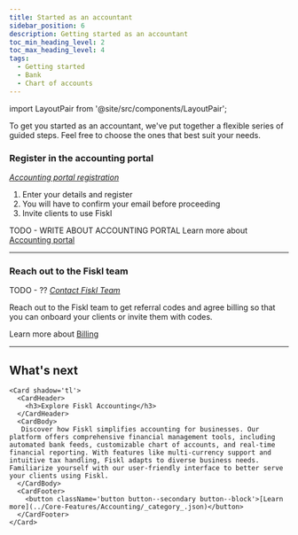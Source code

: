 ```yaml
---
title: Started as an accountant
sidebar_position: 6
description: Getting started as an accountant
toc_min_heading_level: 2
toc_max_heading_level: 4
tags:
  - Getting started
  - Bank
  - Chart of accounts
---
```


import LayoutPair from '@site/src/components/LayoutPair';

To get you started as an accountant, we've put together a flexible series of guided steps. Feel free to choose the ones that best suit your needs.

### Register in the accounting portal

<LayoutPair imageUrl="https://demo.fiskl.com/e/clzslzx7e000ojs0c77egmpf2/tour">

*[Accounting portal registration](https://my.fiskl.com/portal/registration)*

1. Enter your details and register
1. You will have to confirm your email before proceeding
1. Invite clients to use Fiskl

TODO - WRITE ABOUT ACCOUNTING PORTAL
Learn more about [Accounting portal](../Settings-Configurations/accounting-settings.md)
</LayoutPair>

---

### Reach out to the Fiskl team

<LayoutPair imageUrl="https://demo.fiskl.com/e/clztlpcv10064jx0cn42tfo2h/tour">

TODO - ?? 
*[Contact Fiskl Team](https://my.fiskl.com/accounting/chart)*

Reach out to the Fiskl team to get referral codes and agree billing so that you can onboard your clients or invite them with codes.

Learn more about [Billing](../Plans-Billing/apply-offer-or-partner-code)
</LayoutPair>

---

## What's next

  <CardContainer>

    <Card shadow='tl'>
      <CardHeader>
        <h3>Explore Fiskl Accounting</h3>
      </CardHeader>
      <CardBody>
       Discover how Fiskl simplifies accounting for businesses. Our platform offers comprehensive financial management tools, including automated bank feeds, customizable chart of accounts, and real-time financial reporting. With features like multi-currency support and intuitive tax handling, Fiskl adapts to diverse business needs. Familiarize yourself with our user-friendly interface to better serve your clients using Fiskl.
      </CardBody>
      <CardFooter>
        <button className='button button--secondary button--block'>[Learn more](../Core-Features/Accounting/_category_.json)</button>
      </CardFooter>
    </Card>

  
  </CardContainer>

